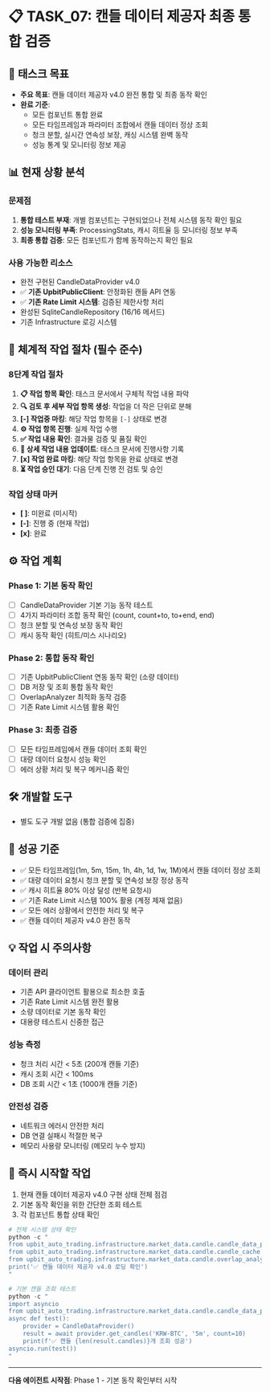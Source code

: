 # 📋 TASK_07: 캔들 데이터 제공자 최종 통합 검증

## 🎯 태스크 목표
- **주요 목표**: 캔들 데이터 제공자 v4.0 완전 통합 및 최종 동작 확인
- **완료 기준**:
  - 모든 컴포넌트 통합 완료
  - 모든 타임프레임과 파라미터 조합에서 캔들 데이터 정상 조회
  - 청크 분할, 실시간 연속성 보장, 캐싱 시스템 완벽 동작
  - 성능 통계 및 모니터링 정보 제공

## 📊 현재 상황 분석
### 문제점
1. **통합 테스트 부재**: 개별 컴포넌트는 구현되었으나 전체 시스템 동작 확인 필요
2. **성능 모니터링 부족**: ProcessingStats, 캐시 히트율 등 모니터링 정보 부족
3. **최종 통합 검증**: 모든 컴포넌트가 함께 동작하는지 확인 필요

### 사용 가능한 리소스
- 완전 구현된 CandleDataProvider v4.0
- ✅ **기존 UpbitPublicClient**: 안정화된 캔들 API 연동
- ✅ **기존 Rate Limit 시스템**: 검증된 제한사항 처리
- 완성된 SqliteCandleRepository (16/16 메서드)
- 기존 Infrastructure 로깅 시스템

## 🔄 체계적 작업 절차 (필수 준수)
### 8단계 작업 절차
1. **📋 작업 항목 확인**: 태스크 문서에서 구체적 작업 내용 파악
2. **🔍 검토 후 세부 작업 항목 생성**: 작업을 더 작은 단위로 분해
3. **[-] 작업중 마킹**: 해당 작업 항목을 `[-]` 상태로 변경
4. **⚙️ 작업 항목 진행**: 실제 작업 수행
5. **✅ 작업 내용 확인**: 결과물 검증 및 품질 확인
6. **📝 상세 작업 내용 업데이트**: 태스크 문서에 진행사항 기록
7. **[x] 작업 완료 마킹**: 해당 작업 항목을 완료 상태로 변경
8. **⏳ 작업 승인 대기**: 다음 단계 진행 전 검토 및 승인

### 작업 상태 마커
- **[ ]**: 미완료 (미시작)
- **[-]**: 진행 중 (현재 작업)
- **[x]**: 완료

## ⚙️ 작업 계획
### Phase 1: 기본 동작 확인
- [ ] CandleDataProvider 기본 기능 동작 테스트
- [ ] 4가지 파라미터 조합 동작 확인 (count, count+to, to+end, end)
- [ ] 청크 분할 및 연속성 보장 동작 확인
- [ ] 캐시 동작 확인 (히트/미스 시나리오)

### Phase 2: 통합 동작 확인
- [ ] 기존 UpbitPublicClient 연동 동작 확인 (소량 데이터)
- [ ] DB 저장 및 조회 통합 동작 확인
- [ ] OverlapAnalyzer 최적화 동작 검증
- [ ] 기존 Rate Limit 시스템 활용 확인

### Phase 3: 최종 검증
- [ ] 모든 타임프레임에서 캔들 데이터 조회 확인
- [ ] 대량 데이터 요청시 성능 확인
- [ ] 에러 상황 처리 및 복구 메커니즘 확인

## 🛠️ 개발할 도구
- 별도 도구 개발 없음 (통합 검증에 집중)

## 🎯 성공 기준
- ✅ 모든 타임프레임(1m, 5m, 15m, 1h, 4h, 1d, 1w, 1M)에서 캔들 데이터 정상 조회
- ✅ 대량 데이터 요청시 청크 분할 및 연속성 보장 정상 동작
- ✅ 캐시 히트율 80% 이상 달성 (반복 요청시)
- ✅ 기존 Rate Limit 시스템 100% 활용 (계정 제재 없음)
- ✅ 모든 에러 상황에서 안전한 처리 및 복구
- ✅ 캔들 데이터 제공자 v4.0 완전 동작

## 💡 작업 시 주의사항
### 데이터 관리
- 기존 API 클라이언트 활용으로 최소한 호출
- 기존 Rate Limit 시스템 완전 활용
- 소량 데이터로 기본 동작 확인
- 대용량 테스트시 신중한 접근

### 성능 측정
- 청크 처리 시간 < 5초 (200개 캔들 기준)
- 캐시 조회 시간 < 100ms
- DB 조회 시간 < 1초 (1000개 캔들 기준)

### 안전성 검증
- 네트워크 에러시 안전한 처리
- DB 연결 실패시 적절한 복구
- 메모리 사용량 모니터링 (메모리 누수 방지)

## 🚀 즉시 시작할 작업
1. 현재 캔들 데이터 제공자 v4.0 구현 상태 전체 점검
2. 기본 동작 확인을 위한 간단한 조회 테스트
3. 각 컴포넌트 통합 상태 확인

```powershell
# 전체 시스템 상태 확인
python -c "
from upbit_auto_trading.infrastructure.market_data.candle.candle_data_provider import CandleDataProvider
from upbit_auto_trading.infrastructure.market_data.candle.candle_cache import CandleCache
from upbit_auto_trading.infrastructure.market_data.candle.overlap_analyzer import OverlapAnalyzer
print('✅ 캔들 데이터 제공자 v4.0 로딩 확인')
"

# 기본 캔들 조회 테스트
python -c "
import asyncio
from upbit_auto_trading.infrastructure.market_data.candle.candle_data_provider import CandleDataProvider
async def test():
    provider = CandleDataProvider()
    result = await provider.get_candles('KRW-BTC', '5m', count=10)
    print(f'✅ 캔들 {len(result.candles)}개 조회 성공')
asyncio.run(test())
"
```

---
**다음 에이전트 시작점**: Phase 1 - 기본 동작 확인부터 시작
